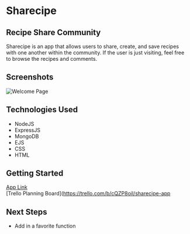 # Sharecipe
## Recipe Share Community

Sharecipe is an app that allows users to share, create, and save recipes with one another within the community. If the user is just visiting, feel free to browse the recipes and comments.

## Screenshots

![Welcome Page](https://i.imgur.com/pk8YenQ.png)

## Technologies Used

- NodeJS
- ExpressJS
- MongoDB
- EJS
- CSS
- HTML


## Getting Started

[App Link](https://sharecipe-recipeshare.herokuapp.com/)<br>
[Trello Planning Board](https://trello.com/b/cQZP8oil/sharecipe-app
## Next Steps

- Add in a favorite function


